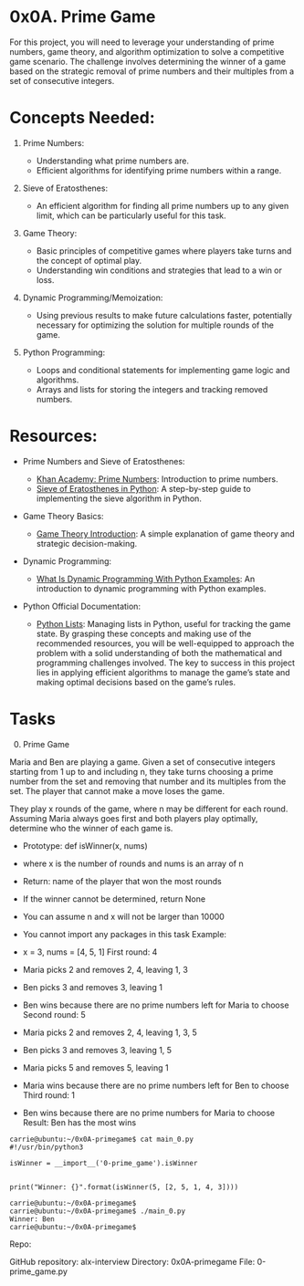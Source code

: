 0x0A. Prime Game
================
For this project, you will need to leverage your understanding of prime numbers, game theory, and algorithm optimization to solve a competitive game scenario. The challenge involves determining the winner of a game based on the strategic removal of prime numbers and their multiples from a set of consecutive integers.

Concepts Needed:
================
1. Prime Numbers:

     - Understanding what prime numbers are.
     - Efficient algorithms for identifying prime numbers within a range.

2. Sieve of Eratosthenes:

     - An efficient algorithm for finding all prime numbers up to any given limit, which can be particularly useful for this task.

3. Game Theory:

     - Basic principles of competitive games where players take turns and the concept of optimal play.
     - Understanding win conditions and strategies that lead to a win or loss.
4. Dynamic Programming/Memoization:

     - Using previous results to make future calculations faster, potentially necessary for optimizing the solution for multiple rounds of the game.
5. Python Programming:

     - Loops and conditional statements for implementing game logic and algorithms.
     - Arrays and lists for storing the integers and tracking removed numbers.

Resources:
==========
- Prime Numbers and Sieve of Eratosthenes:

     - [Khan Academy: Prime Numbers](): Introduction to prime numbers.
     - [Sieve of Eratosthenes in Python](): A step-by-step guide to implementing the sieve algorithm in Python.

- Game Theory Basics:

     - [Game Theory Introduction](): A simple explanation of game theory and strategic decision-making.

- Dynamic Programming:

     - [What Is Dynamic Programming With Python Examples](): An introduction to dynamic programming with Python examples.

- Python Official Documentation:

     - [Python Lists](): Managing lists in Python, useful for tracking the game state.
By grasping these concepts and making use of the recommended resources, you will be well-equipped to approach the problem with a solid understanding of both the mathematical and programming challenges involved. The key to success in this project lies in applying efficient algorithms to manage the game’s state and making optimal decisions based on the game’s rules.


Tasks
=====
0. Prime Game

Maria and Ben are playing a game. Given a set of consecutive integers starting from 1 up to and including n, they take turns choosing a prime number from the set and removing that number and its multiples from the set. The player that cannot make a move loses the game.

They play x rounds of the game, where n may be different for each round. Assuming Maria always goes first and both players play optimally, determine who the winner of each game is.

- Prototype: def isWinner(x, nums)
- where x is the number of rounds and nums is an array of n
- Return: name of the player that won the most rounds
- If the winner cannot be determined, return None
- You can assume n and x will not be larger than 10000
- You cannot import any packages in this task
Example:

- x = 3, nums = [4, 5, 1]
First round: 4

- Maria picks 2 and removes 2, 4, leaving 1, 3
- Ben picks 3 and removes 3, leaving 1
- Ben wins because there are no prime numbers left for Maria to choose
Second round: 5

- Maria picks 2 and removes 2, 4, leaving 1, 3, 5
- Ben picks 3 and removes 3, leaving 1, 5
- Maria picks 5 and removes 5, leaving 1
- Maria wins because there are no prime numbers left for Ben to choose
Third round: 1

- Ben wins because there are no prime numbers for Maria to choose
Result: Ben has the most wins
```
carrie@ubuntu:~/0x0A-primegame$ cat main_0.py
#!/usr/bin/python3

isWinner = __import__('0-prime_game').isWinner


print("Winner: {}".format(isWinner(5, [2, 5, 1, 4, 3])))

carrie@ubuntu:~/0x0A-primegame$
carrie@ubuntu:~/0x0A-primegame$ ./main_0.py
Winner: Ben
carrie@ubuntu:~/0x0A-primegame$
```
Repo:

GitHub repository: alx-interview
Directory: 0x0A-primegame
File: 0-prime_game.py